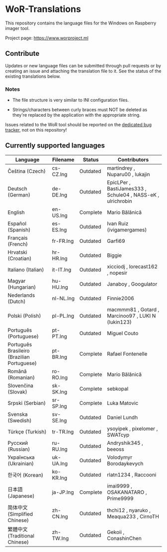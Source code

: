 # WoR-Translations
This repository contains the language files for the Windows on Raspberry imager tool.

Project page: https://www.worproject.ml

## Contribute
Updates or new language files can be submitted through pull requests or by creating an issue and attaching the translation file to it. See the status of the existing translations below.

### Notes
* The file structure is very similar to INI configuration files.

* Strings/characters between curly braces must NOT be deleted as they're replaced by the application with the appropriate string.

Issues related to the WoR tool should be reported on the [dedicated bug tracker](https://www.worproject.ml/bugtracker), not on this repository!

## Currently supported languages

| Language                                    | Filename  | Status   | Contributors 
| ------------------------------------------- | --------- | -------- | --------------
| Čeština (Czech)                             | cs-CZ.lng | Outdated | martindrey , Nuparu00 , lukajin
| Deutsch (German)                            | de-DE.lng | Outdated | EpicLPer , BastiJames333 , Schule04 , NASS-eK , ulrichrobin
| English                                     | en-US.lng | Complete | Mario Bălănică
| Español (Spanish)                           | es-ES.lng | Outdated | Ivan Ruiz (ivigamergames) 
| Français (French)                           | fr-FR.lng | Outdated | Garfi69
| Hrvatski (Croatian)                         | hr-HR.lng | Outdated | Biggie 
| Italiano (Italian)                          | it-IT.lng | Outdated | xicciodj , lorecast162 , nopesir
| Magyar (Hungarian)                          | hu-HU.lng | Outdated | Janaboy , Googulator 
| Nederlands (Dutch)                          | nl-NL.lng | Outdated | Finnie2006
| Polski (Polish)                             | pl-PL.lng | Outdated | macmmm81 , Gotard , Marcinoo97 , LUKI N (lukin123)
| Português (Portuguese)                      | pt-PT.lng | Outdated | Miguel Couto
| Português Brasileiro (Brazilian Portuguese) | pt-BR.lng | Complete | Rafael Fontenelle
| Română (Romanian)                           | ro-RO.lng | Complete | Mario Bălănică
| Slovenčina (Slovak)                         | sk-SK.lng | Complete | sebkopal
| Srpski (Serbian)                            | sr-SP.lng | Complete | Luka Matovic
| Svenska (Swedish)                           | sv-SE.lng | Outdated | Daniel Lundh
| Türkçe (Turkish)                            | tr-TR.lng | Outdated | ysoyipek , pixelomer , SWATcyp
| Русский (Russian)                           | ru-RU.lng | Outdated | Andryshik345 , beeoss
| Українська (Ukrainian)                      | uk-UA.lng | Outdated | Volodymyr Borodaykevych
| 한국어 (Korean)                             | ko-KR.lng | Outdated | rlatn1234 , Raccooni
| 日本語 (Japanese)                           | ja-JP.lng | Complete | imai9999 , OSAKANATARO , Prime9999
| 简体中文 (Simplified Chinese)               | zh-CN.lng | Outdated | thchi12 , nyaruko , Meaqua233 , CirnoTH
| 繁體中文 (Traditional Chinese)              | zh-TW.lng | Outdated | Gekoii , ConashinChen
